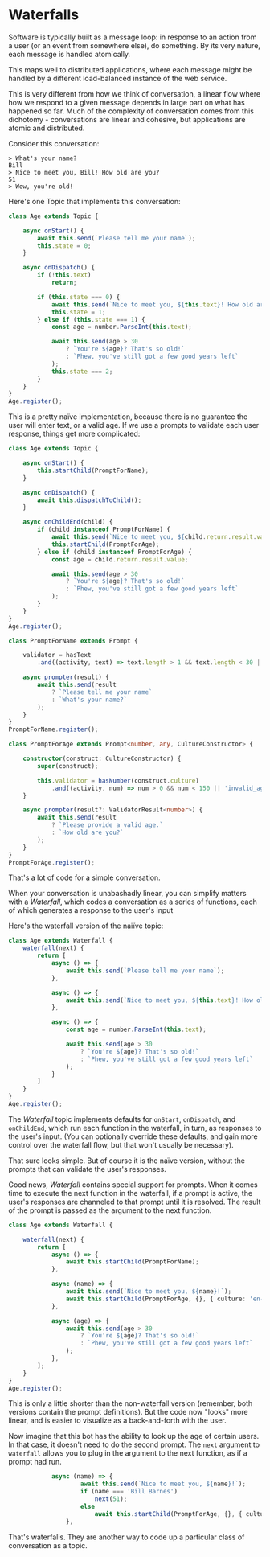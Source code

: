 # Waterfalls

Software is typically built as a message loop: in response to an action from a user (or an event from somewhere else), do something. By its very nature, each message is handled atomically.

This maps well to distributed applications, where each message might be handled by a different load-balanced instance of the web service.

This is very different from how we think of conversation, a linear flow where how we respond to a given message depends in large part on what has happened so far. Much of the complexity of conversation comes from this dichotomy - conversations are linear and cohesive, but applications are atomic and distributed.

Consider this conversation:
```
> What's your name?
Bill
> Nice to meet you, Bill! How old are you?
51
> Wow, you're old!
```
Here's one Topic that implements this conversation:
```ts
class Age extends Topic {

    async onStart() {
        await this.send(`Please tell me your name`);
        this.state = 0;
    }

    async onDispatch() {
        if (!this.text)
            return;

        if (this.state === 0) {
            await this.send(`Nice to meet you, ${this.text}! How old are you?`);
            this.state = 1;
        } else if (this.state === 1) {
            const age = number.ParseInt(this.text);

            await this.send(age > 30
                ? `You're ${age}? That's so old!`
                : `Phew, you've still got a few good years left`
            );
            this.state === 2;
        }
    }
}
Age.register();
```
This is a pretty naïve implementation, because there is no guarantee the user will enter text, or a valid age. If we use a prompts to validate each user response, things get more complicated:
```ts
class Age extends Topic {

    async onStart() {
        this.startChild(PromptForName);
    }

    async onDispatch() {
        await this.dispatchToChild();
    }

    async onChildEnd(child) {
        if (child instanceof PromptForName) {
            await this.send(`Nice to meet you, ${child.return.result.value}! How old are you?`);
            this.startChild(PromptForAge);
        } else if (child instanceof PromptForAge) {
            const age = child.return.result.value;

            await this.send(age > 30
                ? `You're ${age}? That's so old!`
                : `Phew, you've still got a few good years left`
            );
        }
    }
}
Age.register();

class PromptForName extends Prompt {

    validator = hasText
        .and((activity, text) => text.length > 1 && text.length < 30 || 'invalid_name');

    async prompter(result) {
        await this.send(result
            ? `Please tell me your name`
            : `What's your name?`
        );
    }
}
PromptForName.register();

class PromptForAge extends Prompt<number, any, CultureConstructor> {

    constructor(construct: CultureConstructor) {
        super(construct);

        this.validator = hasNumber(construct.culture)
            .and((activity, num) => num > 0 && num < 150 || 'invalid_age');
    }

    async prompter(result?: ValidatorResult<number>) {
        await this.send(result
            ? `Please provide a valid age.`
            : `How old are you?`
        );
    }
}
PromptForAge.register();
```
That's a lot of code for a simple conversation.

When your conversation is unabashadly linear, you can simplify matters with a *Waterfall*, which codes a conversation as a series of functions, each of which generates a response to the user's input

Here's the waterfall version of the naiïve topic:
```ts
class Age extends Waterfall {
    waterfall(next) {
        return [
            async () => {
                await this.send(`Please tell me your name`);
            },

            async () => {
                await this.send(`Nice to meet you, ${this.text}! How old are you?`);
            },

            async () => {
                const age = number.ParseInt(this.text);

                await this.send(age > 30
                    ? `You're ${age}? That's so old!`
                    : `Phew, you've still got a few good years left`
                );
            }
        ]
    }
}
Age.register();
```
The *Waterfall* topic implements defaults for `onStart`, `onDispatch`, and `onChildEnd`, which run each function in the waterfall, in turn, as responses to the user's input. (You can optionally override these defaults, and gain more control over the waterfall flow, but that won't usually be necessary).

That sure looks simple. But of course it is the naïve version, without the prompts that can validate the user's responses.

Good news, *Waterfall* contains special support for prompts. When it comes time to execute the next function in the waterfall, if a prompt is active, the user's responses are channeled to that prompt until it is resolved. The result of the prompt is passed as the argument to the next function.
```ts
class Age extends Waterfall {

    waterfall(next) {
        return [
            async () => {
                await this.startChild(PromptForName);
            },

            async (name) => {
                await this.send(`Nice to meet you, ${name}!`);
                await this.startChild(PromptForAge, {}, { culture: 'en-us' });
            },

            async (age) => {
                await this.send(age > 30
                    ? `You're ${age}? That's so old!`
                    : `Phew, you've still got a few good years left`
                );
            },
        ];
    }
}
Age.register();
```
This is only a little shorter than the non-waterfall version (remember, both versions contain the prompt definitions). But the code now "looks" more linear, and is easier to visualize as a back-and-forth with the user.

Now imagine that this bot has the ability to look up the age of certain users. In that case, it doesn't need to do the second prompt. The `next` argument to `waterfall` allows you to plug in the argument to the next function, as if a prompt had run.
```ts
            async (name) => {
                    await this.send(`Nice to meet you, ${name}!`);
                    if (name === 'Bill Barnes')
                        next(51);
                    else
                        await this.startChild(PromptForAge, {}, { culture: 'en-us'});
                },
```
That's waterfalls. They are another way to code up a particular class of conversation as a topic.
